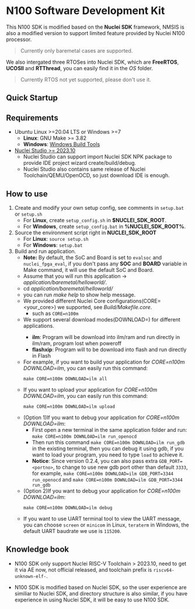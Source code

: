 # N100 Software Development Kit

This N100 SDK is modified based on the **Nuclei SDK** framework, NMSIS is also a modified version to support limited feature provided by Nuclei N100 processor.

> Currently only baremetal cases are supported.

We also intergated three RTOSes into Nuclei SDK, which are **FreeRTOS**, **UCOSII** and **RTThread**, you can easily find it in the *OS* folder.

> Currently RTOS not yet supported, please don't use it.

## Quick Startup

## Requirements

* Ubuntu Linux >=20.04 LTS or Windows >=7
  - **Linux**: GNU Make >= 3.82
  - **Windows**: [Windows Build Tools](https://nucleisys.com/download.php)
* [Nuclei Studio >= 2023.10](https://nucleisys.com/download.php)
  - Nuclei Studio can support import Nuclei SDK NPK package to provide IDE project wizard create/build/debug.
  - Nuclei Studio also contains same release of Nuclei Toolchain/QEMU/OpenOCD, so just download IDE is enough.

## How to use

1. Create and modify your own setup config, see comments in `setup.bat` or `setup.sh`
   * For **Linux**, create `setup_config.sh` in **$NUCLEI_SDK_ROOT**.
   * For **Windows**, create `setup_config.bat` in **%NUCLEI_SDK_ROOT%**.
2. Source the environment script right in **NUCLEI_SDK_ROOT**
   * For **Linux**: `source setup.sh`
   * For **Windows**: `setup.bat`
3. Build and run application.
   * **Note:** By default, the SoC and Board is set to ``evalsoc`` and ``nuclei_fpga_eval``,
     if you don't pass any **SOC** and **BOARD** variable in Make command,
     it will use the default SoC and Board.
   * Assume that you will run this application -> *application/baremetal/helloworld/*.
   * cd *application/baremetal/helloworld/*
   * you can run *make help* to show help message.
   * We provided different Nuclei Core configurations(CORE=<your_core>) we supported, see *Build/Makefile.core*.
     - such as `CORE=n100m`
   * We support several download modes(DOWNLOAD=<mode>) for different applications.
     - **ilm**: Program will be download into ilm/ram and run directly in ilm/ram, program lost when poweroff
     - **flashxip**: Program will to be download into flash and run directly in Flash
   * For example, if you want to build your application for *CORE=n100m DOWNLOAD=ilm*, you can easily run this command:
     ~~~shell
     make CORE=n100m DOWNLOAD=ilm all
     ~~~
   * If you want to upload your application for *CORE=n100m DOWNLOAD=ilm*, you can easily run this command:
     ~~~shell
     make CORE=n100m DOWNLOAD=ilm upload
     ~~~
   * (Option 1)If you want to debug your application for *CORE=n100m DOWNLOAD=ilm*:
     - First open a new terminal in the same application folder and run: `make CORE=n100m DOWNLOAD=ilm run_openocd`
     - Then run this command `make CORE=n100m DOWNLOAD=ilm run_gdb` in the existing terminal, then you can debug it using gdb,
       if you want to load your program, you need to type `load` to achieve it.
     - **Notice**: Since version 0.2.4, you can also pass extra `GDB_PORT=<portno>`, to change to use new gdb port other than default
       `3333`, for example, `make CORE=n100m DOWNLOAD=ilm GDB_PORT=3344 run_openocd` and `make CORE=n100m DOWNLOAD=ilm GDB_PORT=3344 run_gdb`
   * (Option 2)If you want to debug your application for *CORE=n100m DOWNLOAD=ilm*:
     ~~~shell
     make CORE=n100m DOWNLOAD=ilm debug
     ~~~
   * If you want to use UART terminal tool to view the UART message, you can choose `screen` or `minicom` in Linux, `teraterm` in Windows, the default UART baudrate we use is `115200`.

## Knowledge book

* N100 SDK only support Nuclei RISC-V Toolchain > 2023.10, need to get it via AE now, not official released, and toolchain prefix is `riscv64-unknown-elf-`.

* N100 SDK is modified based on Nuclei SDK, so the user experience are similiar to Nuclei SDK, and directory structure is also similar, if you have experience in using Nuclei SDK, it will be easy to use N100 SDK.

